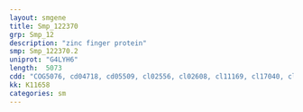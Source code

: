 ```yaml
---
layout: smgene
title: Smp_122370
grp: Smp_12
description: "zinc finger protein"
smp: Smp_122370.2
uniprot: "G4LYH6"
length:  5073
cdd: "COG5076, cd04718, cd05509, cl02556, cl02608, cl11169, cl17040, cl21413, pfam00439, pfam00628, pfam10537, pfam12678, pfam15614, smart00249, smart00297"
kk: K11658
categories: sm
---
```

